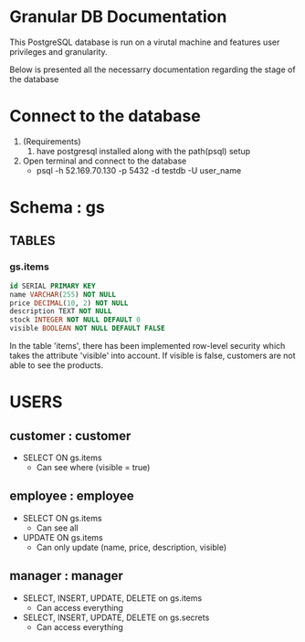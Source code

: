 # Granular DB Documentation
This PostgreSQL database is run on a virutal machine and features user privileges and granularity.

Below is presented all the necessarry documentation regarding the stage of the database


# Connect to the database
1. (Requirements)
   1. have postgresql installed along with the path(psql) setup
2. Open terminal and connect to the database    
    - psql -h 52.169.70.130 -p 5432 -d testdb -U user_name<br>

# Schema : gs
## TABLES
### gs.items
```sql
id SERIAL PRIMARY KEY
name VARCHAR(255) NOT NULL
price DECIMAL(10, 2) NOT NULL
description TEXT NOT NULL
stock INTEGER NOT NULL DEFAULT 0
visible BOOLEAN NOT NULL DEFAULT FALSE
```
In the table 'items', there has been implemented row-level security which takes the attribute 'visible' into account. If visible is false, customers are not able to see the products.

# USERS
## customer : customer
- SELECT ON gs.items
  - Can see where (visible = true)

## employee : employee
- SELECT ON gs.items
  - Can see all
- UPDATE ON gs.items
  - Can only update (name, price, description, visible)

## manager : manager
- SELECT, INSERT, UPDATE, DELETE on gs.items
  - Can access everything
- SELECT, INSERT, UPDATE, DELETE on gs.secrets
  - Can access everything